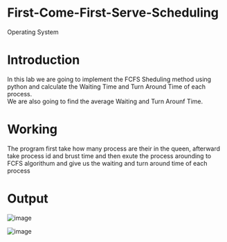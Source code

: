 # First-Come-First-Serve-Scheduling
Operating System 
# Introduction
In this lab we are going to implement the FCFS Sheduling method using python and calculate the Waiting Time and Turn Around Time of each process.                  
We are also going to find the average Waiting and Turn Arounf Time.
# Working 
The program first take how many process are their in the queen, afterward take process id and brust time and then exute the process arounding to FCFS algorithum and give us the waiting and turn around time of each process
# Output
![image](https://user-images.githubusercontent.com/77490589/206891368-499cfc0a-ac5f-4363-bc05-237dd6139ba9.png)

![image](https://user-images.githubusercontent.com/77490589/206891373-72998777-0fbc-4674-81e4-741e38980e34.png)
